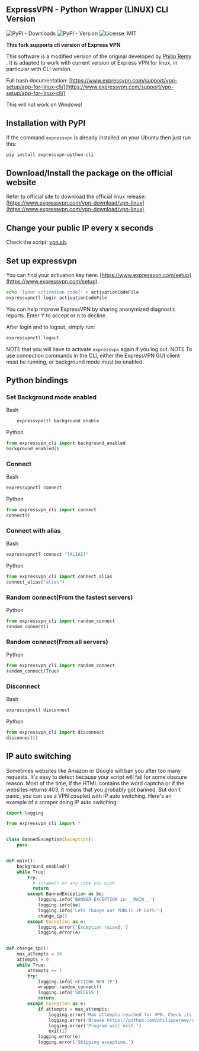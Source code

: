 ## ExpressVPN - Python Wrapper (LINUX) CLI Version

![PyPI - Downloads](https://img.shields.io/pypi/dm/expressvpn-python-cli)
![PyPI - Version](https://img.shields.io/pypi/v/expressvpn-python-cli)
![License: MIT](https://img.shields.io/badge/License-MIT-yellow.svg)

**This fork supports cli version of Express VPN** 

This software is a modified version of the original developed by [Philip Remy](https://www.expressvpn.com/vpn-download/vpn-linux) .
It is adapted to work with current version of Express VPN for linux, in particular with CLI version.

Full bash documentation: [https://www.expressvpn.com/support/vpn-setup/app-for-linux-cli/](https://www.expressvpn.com/support/vpn-setup/app-for-linux-cli/)

This will not work on Windows!

## Installation with PyPI

If the command `expressvpn` is already installed on your Ubuntu then just run this:

```bash
pip install expressvpn-python-cli
```

## Download/Install the package on the official website

Refer to official site to download the official linux release:
[https://www.expressvpn.com/vpn-download/vpn-linux](https://www.expressvpn.com/vpn-download/vpn-linux)

## Change your public IP every x seconds

Check the script: [vpn.sh](vpn.sh).

## Set up expressvpn

You can find your activation key here: [https://www.expressvpn.com/setup](https://www.expressvpn.com/setup).

```bash
echo '[your activation code]' > activationCodeFile
expressvpnctl login activationCodeFile 
```

You can help improve ExpressVPN by sharing anonymized diagnostic reports. Enter Y to accept or n to decline.

After login and to logout, simply run:

```bash
expressvpnctl logout
```

NOTE that you will have to activate `expressvpn` again if you log out.
NOTE To use connection commands in the CLI, either the ExpressVPN GUI client must be running, or background mode must be enabled.

## Python bindings

### Set Background mode enabled

Bash

```bash
    expressvpnctl background enable
```

Python

```python
from expressvpn_cli import background_enabled
background_enabled()
```

### Connect

Bash

```bash
expressvpnctl connect
```

Python

```python
from expressvpn_cli import connect
connect()
```

### Connect with alias

Bash

```bash
expressvpnctl connect "[ALIAS]"
```

Python

```python
from expressvpn_cli import connect_alias
connect_alias("alias")
```

### Random connect(From the fastest servers)

Python

```python
from expressvpn_cli import random_connect
random_connect()
```

### Random connect(From all servers)

Python

```python
from expressvpn_cli import random_connect
random_connect(True)
```

### 

### Disconnect

Bash

```bash
expressvpnctl disconnect
```

Python

```python
from expressvpn_cli import disconnect
disconnect()
```

## IP auto switching

Sometimes websites like Amazon or Google will ban you after too many requests. It's easy to detect because your script will fail for some obscure reason. Most of the time, if the HTML contains the word captcha or if the websites returns 403, it means that you probably got banned. But don't panic, you can use a VPN coupled with IP auto switching. Here's an example of a scraper doing IP auto switching:

```python
import logging

from expressvpn_cli import *


class BannedException(Exception):
    pass


def main():
    background_enabled()
    while True:
        try:
          # scrape() or any code you wish
          return 
        except BannedException as be:
            logging.info('BANNED EXCEPTION in __MAIN__')
            logging.info(be)
            logging.info('Lets change our PUBLIC IP GUYS!')
            change_ip()
        except Exception as e:
            logging.error('Exception raised.')
            logging.error(e)


def change_ip():
    max_attempts = 10
    attempts = 0
    while True:
        attempts += 1
        try:
            logging.info('GETTING NEW IP')
            wrapper.random_connect()
            logging.info('SUCCESS')
            return
        except Exception as e:
            if attempts > max_attempts:
                logging.error('Max attempts reached for VPN. Check its configuration.')
                logging.error('Browse https://github.com/philipperemy/expressvpn-python.')
                logging.error('Program will exit.')
                exit(1)
            logging.error(e)
            logging.error('Skipping exception.')
```
